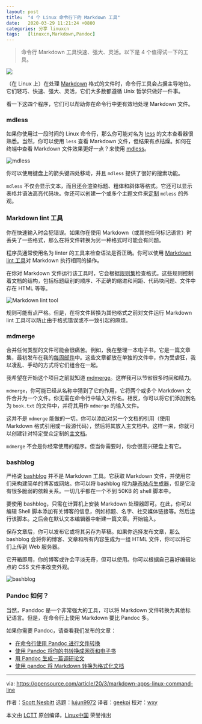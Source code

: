 ```yaml
---
layout: post
title:	"4 个 Linux 命令行下的 Markdown 工具"
date:	2020-03-29 11:21:24 +0800 
categories:	分享 linuxcn 
tags:	[linuxcn,Markdown,Pandoc]
---
```




> 
> 命令行 Markdown 工具快速、强大、灵活。以下是 4 个值得试一下的工具。
> 
> 
> 


![](/Asserts/Images//attachment/album/202003/29/112110pbd22dku6b2g6ku6.jpg)


（在 Linux 上）在处理 [Markdown](https://opensource.com/article/19/9/introduction-markdown) 格式的文件时，命令行工具会占据主导地位。它们轻巧、快速、强大、灵活，它们大多数都遵循 Unix 哲学只做好一件事。


看一下这四个程序，它们可以帮助你在命令行中更有效地处理 Markdown 文件。


### mdless


如果你使用过一段时间的 Linux 命令行，那么你可能对名为 [less](https://opensource.com/article/18/4/using-less-view-text-files-command-line) 的文本查看器很熟悉。当然，你可以使用 `less` 查看 Markdown 文件，但结果有点枯燥。如何在终端中查看 Markdown 文件效果更好一点？来使用 [mdless](https://github.com/ttscoff/mdless)。


![mdless](/Asserts/Images//attachment/album/202003/29/112135b776ozjkex6ap373.png "mdless")


你可以使用键盘上的箭头键四处移动，并且 `mdless` 提供了很好的搜索功能。


`mdless` 不仅会显示文本，而且还会渲染标题、粗体和斜体等格式。它还可以显示表格并语法高亮代码块。你还可以创建一个或多个主题文件来[定制](https://github.com/ttscoff/mdless#customization) `mdless` 的外观。


### Markdown lint 工具


你在快速输入时会犯错误。如果你在使用 Markdown（或其他任何标记语言）时丢失了一些格式，那么在将文件转换为另一种格式时可能会有问题。


程序员通常使用名为 linter 的工具来检查语法是否正确。你可以使用 [Markdown lint 工具](https://github.com/markdownlint/markdownlint)对 Markdown 执行相同的操作。


在你对 Markdown 文件运行该工具时，它会根据[规则集](https://github.com/markdownlint/markdownlint/blob/master/docs/RULES.md)检查格式。这些规则控制着文档的结构，包括标题级别的顺序、不正确的缩进和间距、代码块问题、文件中存在 HTML 等等。


![Markdown lint tool](/Asserts/Images//attachment/album/202003/29/112141dxzffoxixy6io8tx.png "Markdown lint tool")


规则可能有点严格。但是，在将文件转换为其他格式之前对文件运行 Markdown lint 工具可以防止由于格式错误或不一致引起的麻烦。


### mdmerge


合并任何类型的文件可能会很痛苦。例如，我在整理一本电子书。它是一篇文章集，最初发布在我的[每周邮件](https://buttondown.email/weeklymusings)中。这些文章都放在单独的文件中，作为受虐狂，我以凌乱、手动的方式将它们组合在一起。


我希望在开始这个项目之前就知道 [mdmerge](https://github.com/JeNeSuisPasDave/MarkdownTools)。这样我可以节省很多时间和精力。


`mdmerge`，你可能已经从名称中猜到了它的作用，它将两个或多个 Markdown 文件合并为一个文件。你无需在命令行中输入文件名。相反，你可以将它们添加到名为 `book.txt` 的文件中，并将其用作 `mdmerge` 的输入文件。


这并不是 `mdmerge` 能做的一切。你可以添加对另一个文档的引用（使用 Markdown 格式引用或一段源代码），然后将其放入主文档中。这样一来，你就可以创建针对特定受众定制的[主文档](https://help.libreoffice.org/6.2/en-US/text/swriter/guide/globaldoc.html)。


`mdmerge` 不会是你经常使用的程序。但当你需要时，你会很高兴硬盘上有它。


### bashblog


严格说 [bashblog](https://github.com/cfenollosa/bashblog) 并不是 Markdown 工具。它获取 Markdown 文件，并使用它们来构建简单的博客或网站。你可以将 bashblog 视为[静态站点生成器](https://en.wikipedia.org/wiki/Web_template_system#Static_site_generators)，但是它没有很多脆弱的依赖关系。一切几乎都在一个不到 50KB 的 shell 脚本中。


要使用 bashblog，只需在计算机上安装 Markdown 处理器即可。在此，你可以编辑 Shell 脚本添加有关博客的信息，例如标题、名字、社交媒体链接等。然后运行该脚本。之后会在默认文本编辑器中新建一篇文章。开始输入。


保存文章后，你可以发布它或将其另存为草稿。如果你选择发布文章，那么 bashblog 会将你的博客、文章和所有内容生成为一组 HTML 文件，你可以将它们上传到 Web 服务器。


它开箱即用，你的博客或许会平淡无奇，但可以使用。你可以根据自己喜好编辑站点的 CSS 文件来改变外观。


![bashblog](/Asserts/Images//attachment/album/202003/29/112143sy8eqz1lq89pc9kh.png "bashblog")


### Pandoc 如何？


当然，Panddoc 是一个非常强大的工具，可以将 Markdown 文件转换为其他标记语言。但是，在命令行上使用 Markdown 要比 Pandoc 多。


如果你需要 Pandoc，请查看我们发布的文章：


* [在命令行使用 Pandoc 进行文件转换](/article-10228-1.html)
* [使用 Pandoc 将你的书转换成网页和电子书](/article-10287-1.html)
* [用 Pandoc 生成一篇调研论文](/article-10179-1.html)
* [使用 pandoc 将 Markdown 转换为格式化文档](/article-11160-1.html)




---


via: <https://opensource.com/article/20/3/markdown-apps-linux-command-line>


作者：[Scott Nesbitt](https://opensource.com/users/scottnesbitt) 选题：[lujun9972](https://github.com/lujun9972) 译者：[geekpi](https://github.com/geekpi) 校对：[wxy](https://github.com/wxy)


本文由 [LCTT](https://github.com/LCTT/TranslateProject) 原创编译，[Linux中国](https://linux.cn/) 荣誉推出
